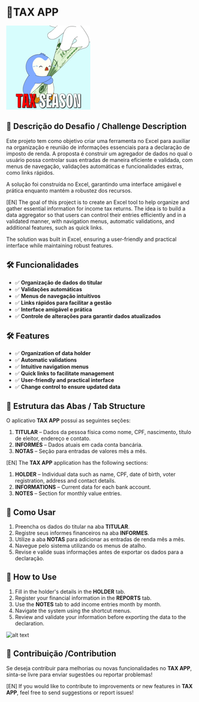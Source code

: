 # 💸TAX APP
![alt text](/images/image.png)

## 📌 Descrição do Desafio / Challenge Description
Este projeto tem como objetivo criar uma ferramenta no Excel para auxiliar na organização e reunião de informações essenciais para a declaração de imposto de renda. A proposta é construir um agregador de dados no qual o usuário possa controlar suas entradas de maneira eficiente e validada, com menus de navegação, validações automáticas e funcionalidades extras, como links rápidos.

A solução foi construída no Excel, garantindo uma interface amigável e prática enquanto mantém a robustez dos recursos.

[EN] The goal of this project is to create an Excel tool to help organize and gather essential information for income tax returns. The idea is to build a data aggregator so that users can control their entries efficiently and in a validated manner, with navigation menus, automatic validations, and additional features, such as quick links.

The solution was built in Excel, ensuring a user-friendly and practical interface while maintaining robust features.

## 🛠 Funcionalidades

- ✅ **Organização de dados do titular**
- ✅ **Validações automáticas**
- ✅ **Menus de navegação intuitivos**
- ✅ **Links rápidos para facilitar a gestão**
- ✅ **Interface amigável e prática**
- ✅ **Controle de alterações para garantir dados atualizados**
## 🛠 Features
- ✅ **Organization of data holder**
- ✅ **Automatic validations**
- ✅ **Intuitive navigation menus**
- ✅ **Quick links to facilitate management**
- ✅ **User-friendly and practical interface**
- ✅ **Change control to ensure updated data**

## 📂 Estrutura das Abas / Tab Structure

O aplicativo **TAX APP** possui as seguintes seções:
1. **TITULAR** – Dados da pessoa física como nome, CPF, nascimento, título de eleitor, endereço e contato.
2. **INFORMES** – Dados atuais em cada conta bancária.
3. **NOTAS** – Seção para entradas de valores mês a mês.

[EN] The **TAX APP** application has the following sections:
1. **HOLDER** – Individual data such as name, CPF, date of birth, voter registration, address and contact details.
2. **INFORMATIONS** – Current data for each bank account.
3. **NOTES** – Section for monthly value entries.

## 🚀 Como Usar

1. Preencha os dados do titular na aba **TITULAR**.
2. Registre seus informes financeiros na aba **INFORMES**.
3. Utilize a aba **NOTAS** para adicionar as entradas de renda mês a mês.
4. Navegue pelo sistema utilizando os menus de atalho.
5. Revise e valide suas informações antes de exportar os dados para a declaração.

## 🚀 How to Use

1. Fill in the holder's details in the **HOLDER** tab.
2. Register your financial information in the **REPORTS** tab.
3. Use the **NOTES** tab to add income entries month by month.
4. Navigate the system using the shortcut menus.
5. Review and validate your information before exporting the data to the declaration.

![alt text](/images/tax_app_by_luisa.gif)

## 🤝 Contribuição /Contribution

Se deseja contribuir para melhorias ou novas funcionalidades no **TAX APP**, sinta-se livre para enviar sugestões ou reportar problemas!

[EN] If you would like to contribute to improvements or new features in **TAX APP**, feel free to send suggestions or report issues!


